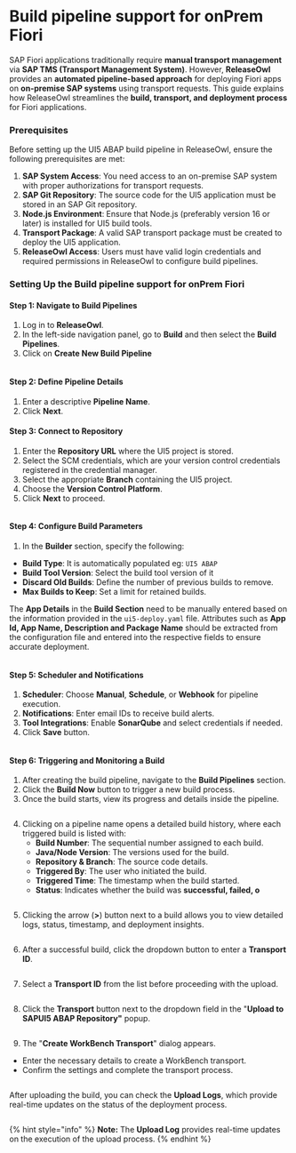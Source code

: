 # Build pipeline support for onPrem Fiori

SAP Fiori applications traditionally require **manual transport management** via **SAP TMS (Transport Management System)**. However, **ReleaseOwl** provides an **automated pipeline-based approach** for deploying Fiori apps on **on-premise SAP systems** using transport requests. This guide explains how ReleaseOwl streamlines the **build, transport, and deployment process** for Fiori applications.

### Prerequisites

Before setting up the UI5 ABAP build pipeline in ReleaseOwl, ensure the following prerequisites are met:

1. **SAP System Access**: You need access to an on-premise SAP system with proper authorizations for transport requests.
2. **SAP Git Repository**: The source code for the UI5 application must be stored in an SAP Git repository.
3. **Node.js Environment**: Ensure that Node.js (preferably version 16 or later) is installed for UI5 build tools.
4. **Transport Package**: A valid SAP transport package must be created to deploy the UI5 application.
5. **ReleaseOwl Access**: Users must have valid login credentials and required permissions in ReleaseOwl to configure build pipelines.

### Setting Up the Build pipeline support for onPrem Fiori

#### **Step 1: Navigate to Build Pipelines**

1. Log in to **ReleaseOwl**.
2. In the left-side navigation panel, go to **Build** and then select the **Build Pipelines**.
3. Click on **Create New Build Pipeline**

<figure><img src="../../../.gitbook/assets/image (912).png" alt=""><figcaption></figcaption></figure>



#### **Step 2: Define Pipeline Details**

1. Enter a descriptive **Pipeline Name**.
2. Click **Next**.

#### **Step 3: Connect to Repository**

1. Enter the **Repository URL** where the UI5 project is stored.
2. Select the SCM credentials, which are your version control credentials registered in the credential manager.
3. Select the appropriate  **Branch** containing the UI5 project.
4. Choose the **Version Control Platform**.
5. Click **Next** to proceed.

<figure><img src="../../../.gitbook/assets/image (913).png" alt=""><figcaption></figcaption></figure>

#### **Step 4: Configure Build Parameters**

1. In the **Builder** section, specify the following:

* **Build Type**:  It is automatically populated eg: `UI5 ABAP`
* **Build Tool Version**: Select the build tool version of it&#x20;
* **Discard Old Builds**: Define the number of previous builds to remove.
* **Max Builds to Keep**: Set a limit for retained builds.

The **App Details** in the **Build Section** need to be manually entered based on the information provided in the `ui5-deploy.yaml` file. Attributes such as **App Id, App Name, Description and Package Name** should be extracted from the configuration file and entered into the respective fields to ensure accurate deployment.&#x20;

<figure><img src="../../../.gitbook/assets/image (914).png" alt=""><figcaption></figcaption></figure>

#### **Step 5: Scheduler and Notifications**

1. **Scheduler**: Choose **Manual**, **Schedule**, or **Webhook** for pipeline execution.
2. **Notifications**: Enter email IDs to receive build alerts.
3. **Tool Integrations**: Enable **SonarQube** and select credentials if needed.
4. Click **Save** button.&#x20;

<figure><img src="../../../.gitbook/assets/image (918).png" alt=""><figcaption></figcaption></figure>

#### Step 6: Triggering and Monitoring a Build

1. After creating the build pipeline, navigate to the **Build Pipelines** section.
2. Click the **Build Now** button to trigger a new build process.
3. Once the build starts, view its progress and details inside the pipeline.

<figure><img src="../../../.gitbook/assets/image (927).png" alt=""><figcaption></figcaption></figure>

4. Clicking on a pipeline name opens a detailed build history, where each triggered build is listed with:
   * **Build Number**: The sequential number assigned to each build.
   * **Java/Node Version**: The versions used for the build.
   * **Repository & Branch**: The source code details.
   * **Triggered By**: The user who initiated the build.
   * **Triggered Time**: The timestamp when the build started.
   * **Status**: Indicates whether the build was **successful, failed, o**

<figure><img src="../../../.gitbook/assets/image (928).png" alt=""><figcaption></figcaption></figure>

5. Clicking the arrow (**>**) button next to a build allows you to view detailed logs, status, timestamp, and deployment insights.

<figure><img src="../../../.gitbook/assets/image (929).png" alt=""><figcaption></figcaption></figure>

6. After a successful build, click the dropdown button to enter a **Transport ID**.

<figure><img src="../../../.gitbook/assets/image (930).png" alt=""><figcaption></figcaption></figure>

7. Select a **Transport ID** from the list before proceeding with the upload.

<figure><img src="../../../.gitbook/assets/image (933).png" alt=""><figcaption></figcaption></figure>

8. Click the **Transport** button next to the dropdown field in the "**Upload to SAPUI5 ABAP Repository"** popup.

<figure><img src="../../../.gitbook/assets/image (932).png" alt=""><figcaption></figcaption></figure>

9. The "**Create WorkBench Transport**" dialog appears.

* Enter the necessary details to create a WorkBench transport.
* Confirm the settings and complete the transport process.

<figure><img src="../../../.gitbook/assets/image (931).png" alt=""><figcaption></figcaption></figure>

After uploading the build, you can check the **Upload Logs**, which provide real-time updates on the status of the deployment process.

<figure><img src="../../../.gitbook/assets/image (934).png" alt=""><figcaption></figcaption></figure>

{% hint style="info" %}
**Note:** The **Upload Log** provides real-time updates on the execution of the upload process.
{% endhint %}
